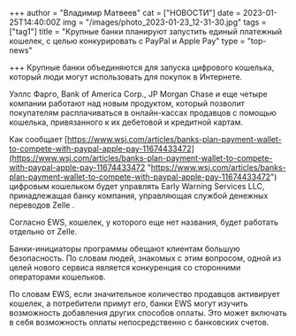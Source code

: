 +++
author = "Владимир Матвеев"
cat = ["НОВОСТИ"]
date = 2023-01-25T14:40:00Z
img = "/images/photo_2023-01-23_12-31-30.jpg"
tags = ["tag1"]
title = "Крупные банки планируют запустить единый платежный кошелек, с целью конкурировать с PayPal и Apple Pay"
type = "top-news"

+++
Крупные банки объединяются для запуска цифрового кошелька, который люди могут использовать для покупок в Интернете.

Уэллс Фарго, Bank of America Corp., JP Morgan Chase и еще четыре компании работают над новым продуктом, который позволит покупателям расплачиваться в онлайн-кассах продавцов с помощью кошелька, привязанного к их дебетовой и кредитной картам.

Как сообщает  [https://www.wsj.com/articles/banks-plan-payment-wallet-to-compete-with-paypal-apple-pay-11674433472](https://www.wsj.com/articles/banks-plan-payment-wallet-to-compete-with-paypal-apple-pay-11674433472 "https://www.wsj.com/articles/banks-plan-payment-wallet-to-compete-with-paypal-apple-pay-11674433472") цифровым кошельком будет управлять Early Warning Services LLC, принадлежащая банку компания, управляющая службой денежных переводов Zelle . 

Согласно EWS, кошелек, у которого еще нет названия, будет работать отдельно от Zelle.

Банки-инициаторы программы обещают клиентам большую безопасность. По словам людей, знакомых с этим вопросом, одной из целей нового сервиса является конкуренция со сторонними операторами кошельков.

По словам EWS, если значительное количество продавцов активирует кошелек, а потребители примут его, банки EWS могут изучить возможность добавления других способов оплаты. Это может включать в себя возможность оплаты непосредственно с банковских счетов.